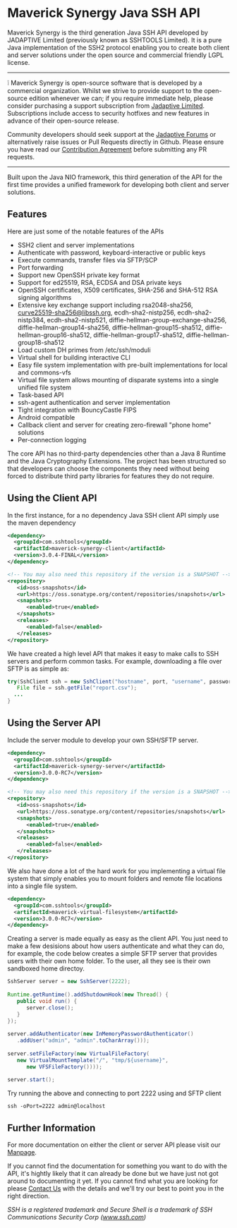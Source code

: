 # Maverick Synergy Java SSH API
Maverick Synergy is the third generation Java SSH API developed by JADAPTIVE Limited (previously known as SSHTOOLS Limited). It is a pure Java implementation of the SSH2 protocol enabling you to create both client and server solutions under the open source and commercial friendly LGPL license.

---
:grey_exclamation: Maverick Synergy is open-source software that is developed by a commercial organization. Whilst we strive to provide support to the open-source edition whenever we can; if you require immediate help, please consider purchasing a support subscription from [Jadaptive Limited](https://www.jadaptive.com). Subscriptions include access to security hotfixes and new features in advance of their open-source release.

Community developers should seek support at the [Jadaptive Forums](https://forums.jadaptive.com) or alternatively raise issues or Pull Requests directly in Github. Please ensure you have read our [Contribution Agreement](https://github.com/sshtools/maverick-synergy/blob/master/CONTRIBUTING.md) before submitting any PR requests.

---

Built upon the Java NIO framework, this third generation of the API for the first time provides a unified framework for developing both client and server solutions.

## Features
Here are just some of the notable features of the APIs

- SSH2 client and server implementations
- Authenticate with password, keyboard-interactive or public keys
- Execute commands, transfer files via SFTP/SCP
- Port forwarding
- Support new OpenSSH private key format
- Support for ed25519, RSA, ECDSA and DSA private keys
- OpenSSH certificates, X509 certificates, SHA-256 and SHA-512 RSA signing algorithms
- Extensive key exchange support including rsa2048-sha256, curve25519-sha256@libssh.org, ecdh-sha2-nistp256, ecdh-sha2-nistp384, ecdh-sha2-nistp521, diffie-hellman-group-exchange-sha256, diffie-hellman-group14-sha256, diffie-hellman-group15-sha512, diffie-hellman-group16-sha512, diffie-hellman-group17-sha512, diffie-hellman-group18-sha512
- Load custom DH primes from /etc/ssh/moduli
- Virtual shell for building interactive CLI
- Easy file system implementation with pre-built implementations for local and commons-vfs
- Virtual file system allows mounting of disparate systems into a single unified file system
- Task-based API
- ssh-agent authentication and server implementation
- Tight integration with BouncyCastle FIPS
- Android compatible
- Callback client and server for creating zero-firewall "phone home" solutions
- Per-connection logging

The core API has no third-party dependencies other than a Java 8 Runtime and the Java Cryptography Extensions. The project has been structured so that developers can choose the components they need without being forced to distribute third party libraries for features they do not require.

## Using the Client API
In the first instance, for a no dependency Java SSH client API simply use the maven dependency
```xml
<dependency>
  <groupId>com.sshtools</groupId>
  <artifactId>maverick-synergy-client</artifactId>
  <version>3.0.4-FINAL</version>
</dependency>

<!-- You may also need this repository if the version is a SNAPSHOT -->
<repository>
   <id>oss-snapshots</id>
   <url>https://oss.sonatype.org/content/repositories/snapshots</url>
   <snapshots>
      <enabled>true</enabled>
   </snapshots>
   <releases>
      <enabled>false</enabled>
   </releases>
</repository>
```
We have created a high level API that makes it easy to make calls to SSH servers and perform common tasks. For example, downloading a file over SFTP is as simple as:
```java	
try(SshClient ssh = new SshClient("hostname", port, "username", password.toCharArray())) {		
   File file = ssh.getFile("report.csv");
  ...
}
```

## Using the Server API
Include the server module to develop your own SSH/SFTP server.
```xml
<dependency>
  <groupId>com.sshtools</groupId>
  <artifactId>maverick-synergy-server</artifactId>
  <version>3.0.0-RC7</version>
</dependency>

<!-- You may also need this repository if the version is a SNAPSHOT -->
<repository>
   <id>oss-snapshots</id>
   <url>https://oss.sonatype.org/content/repositories/snapshots</url>
   <snapshots>
      <enabled>true</enabled>
   </snapshots>
   <releases>
      <enabled>false</enabled>
   </releases>
</repository>
```
We also have done a lot of the hard work for you implementing a virtual file system that simply enables you to mount folders and remote file locations into a single file system.
```xml
<dependency>
  <groupId>com.sshtools</groupId>
  <artifactId>maverick-virtual-filesystem</artifactId>
  <version>3.0.0-RC7</version>
</dependency>
```	
Creating a server is made equally as easy as the client API. You just need to make a few desisions about how users authenticate and what they can do, for example, the code below creates a simple SFTP server that provides users with their own home folder. To the user, all they see is their own sandboxed home directoy.

```java
SshServer server = new SshServer(2222);
		
Runtime.getRuntime().addShutdownHook(new Thread() {
   public void run() {
      server.close();
   }	
});
		
server.addAuthenticator(new InMemoryPasswordAuthenticator()
   .addUser("admin", "admin".toCharArray()));
		
server.setFileFactory(new VirtualFileFactory(
   new VirtualMountTemplate("/", "tmp/${username}", 
      new VFSFileFactory())));
		
server.start();
```
Try running the above and connecting to port 2222 using and SFTP client

	ssh -oPort=2222 admin@localhost


## Further Information
For more documentation on either the client or server API please visit our [Manpage](https://www.jadaptive.com/app/manpage/en/category/1559751/Maverick-Synergy). 

If you cannot find the documentation for something you want to do with the API, it's hightly likely that it can already be done but we have just not got around to documenting it yet. If you cannot find what you are looking for please [Contact Us](mailto:support@jadaptive.com) with the details and we'll try our best to point you in the right direction.

*SSH is a registered trademark and Secure Shell is a trademark of SSH Communications Security Corp (www.ssh.com)*

